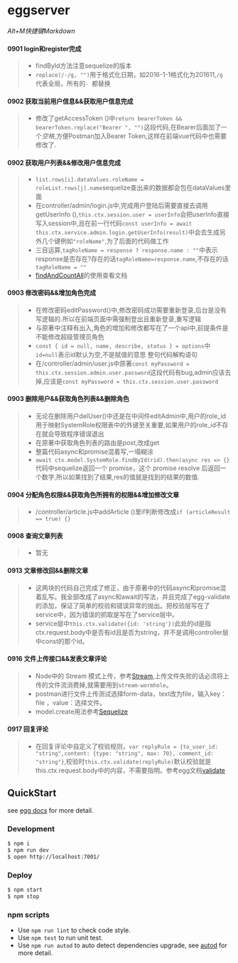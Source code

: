 # eggserver
*Alt+M快捷键Markdown*
#### 0901 login和register完成
>- findById方法注意sequelize的版本
>- ```replace(/-/g, "")```用于格式化日期，如2016-1-1格式化为201611,```/g ```代表全局，所有的```- ```都替换
#### 0902 获取当前用户信息&&获取用户信息完成
>- 修改了getAccessToken ()中```return bearerToken && bearerToken.replace("Bearer ", "")```这段代码,在Bearer后面加了一个*空格*,方便Postman加入Bearer Token,这样在前端vue代码中也需要修改了.
#### 0902 获取用户列表&&修改用户信息完成
>- ```list.rows[i].dataValues.roleName = roleList.rows[j].name```sequelize查出来的数据都会包在dataValues里面
>- 在controller/admin/login.js中,完成用户登陆后需要直接去调用getUserInfo (),```this.ctx.session.user = userInfo```会把userInfo直接写入session中,且在前一行代码```const userInfo = await this.ctx.service.admin.login.getUserInfo(result)```中会去生成另外几个键例如```"roleName"```,为了后面的代码做工作
>- 三目运算,```tagRoleName = response ? response.name : ""```中表示response是否存在?存在的话```tagRoleName=response.name```,不存在的话```tagRoleName = ""```
>- [findAndCountAll](https://sequelize.org/master/class/lib/model.js~Model.html#static-method-findAndCountAll)的使用查看文档
#### 0903 修改密码&&增加角色完成
>- 在修改密码editPassword()中,修改密码成功需要重新登录,后台是没有写逻辑的.所以在前端页面中需强制登出且重新登录,重写逻辑
>- 与原著中注释有出入,角色的增加和修改都写在了一个api中,前提条件是不能修改超级管理员角色
>- ```const { id = null, name, describe, status } = options```中```id=null```表示id默认为空,不是赋值的意思   整句代码解构语句
>- 在/controller/admin/user.js中原著```const myPassword = this.ctx.session.admin.user.password```这段代码有bug,admin应该去掉,应该是```const myPassword = this.ctx.session.user.password```
#### 0903 删除用户&&获取角色列表&&删除角色
>- 无论在删除用户delUser()中还是在中间件editAdmin中,用户的role_id用于映射SystemRole权限表中的外键至关重要,如果用户的role_id不存在就会导致程序错误退出
>- 在原著中获取角色列表的路由是post,改成get
>- 整篇代码async和promise混着写,一塌糊涂
>- ```await ctx.model.SystemRole.findById(rid).then(async res => {}```代码中sequelize返回一个 promise，这个 promise resolve 后返回一个数字,所以如果找到了结果,res的值就是找到的结果的数值.
#### 0904 分配角色权限&&获取角色所拥有的权限&&增加修改文章
>- /controller/article.js中addArticle ()里if判断修改成```if (articleResult == true) {}```
#### 0908 查询文章列表
>- 暂无
#### 0913 文章修改回&&删除文章
>- 这两块的代码自己完成了修正，由于原著中的代码async和promise混着乱写。我全部改成了async和await的写法，并且完成了egg-validate的添加，保证了简单的校验和错误异常的抛出。把校验层写在了service中，因为错误的抓取是写在了service层中。
>- service层中```this.ctx.validate({id: 'string'})```此处的id是指ctx.request.body中是否有id且是否为string，并不是调用controller层中const的那个id。
#### 0916 文件上传接口&&发表文章评论
>- Node中的 Stream 模式上传，参考[Stream](https://eggjs.org/zh-cn/basics/controller.html#stream-%E6%A8%A1%E5%BC%8F),上传文件失败的话必须将上传的文件流消费掉,就需要用到```stream-wormhole```。
>- postman进行文件上传测试选择form-data，text改为file，输入key：file  ，value：选择文件。
>- model.create用法参考[Sequelize](https://sequelize.org/master/class/lib/model.js~Model.html#static-method-create)
#### 0917 回复评论
>- 在回复评论中自定义了校验规则，```var replyRule = {to_user_id: "string",content: {type: "string", max: 70}, comment_id: "string"}```,校验时```this.ctx.validate(replyRule)```默认校验就是this.ctx.request.body中的内容，不需要指明。参考egg文档[validate](https://eggjs.org/zh-cn/tutorials/restful.html#controller-%E5%BC%80%E5%8F%91)








## QuickStart

<!-- add docs here for user -->

see [egg docs][egg] for more detail.

### Development

```bash
$ npm i
$ npm run dev
$ open http://localhost:7001/
```

### Deploy

```bash
$ npm start
$ npm stop
```

### npm scripts

- Use `npm run lint` to check code style.
- Use `npm test` to run unit test.
- Use `npm run autod` to auto detect dependencies upgrade, see [autod](https://www.npmjs.com/package/autod) for more detail.


[egg]: https://eggjs.org